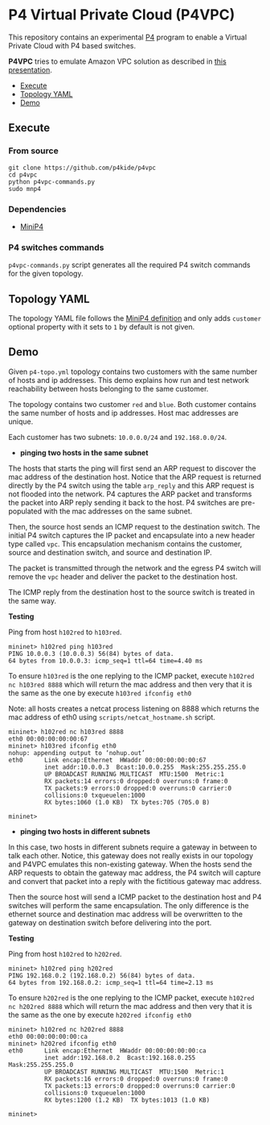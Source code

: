 # P4 Virtual Private Cloud (P4VPC)

This repository contains an experimental [P4](https://github.com/p4lang) program to enable a Virtual Private Cloud with P4 based switches.

**P4VPC** tries to emulate Amazon VPC solution as described in [this presentation](https://www.youtube.com/watch?v=Zd5hsL-JNY4).

- [Execute](#execute)
- [Topology YAML](#topology-yaml)
- [Demo](#demo)

## Execute

### From source

```
git clone https://github.com/p4kide/p4vpc
cd p4vpc
python p4vpc-commands.py
sudo mnp4
```

### Dependencies

- [MiniP4](https://github.com/p4kide/minip4)

### P4 switches commands

`p4vpc-commands.py` script generates all the required P4 switch commands for the given topology.

## Topology YAML

The topology YAML file follows the [MiniP4 definition](https://github.com/p4kide/minip4#topology-yaml) and only adds `customer` optional property with it sets to `1` by default is not given.

## Demo

Given `p4-topo.yml` topology contains two customers with the same number of hosts and ip addresses. This demo explains how run and test network reachability between hosts belonging to the same customer.

The topology contains two customer `red` and `blue`. Both customer contains the same number of hosts and ip addresses. Host mac addresses are unique.

Each customer has two subnets: `10.0.0.0/24` and `192.168.0.0/24`.

- **pinging two hosts in the same subnet**

The hosts that starts the ping will first send an ARP request to discover the mac address of the destination host. Notice that the ARP request is returned directly by the P4 switch using the table `arp_reply` and this ARP request is not flooded into the network. P4 captures the ARP packet and transforms the packet into ARP reply sending it back to the host. P4 switches are pre-populated with the mac addresses on the same subnet.

Then, the source host sends an ICMP request to the destination switch. The initial P4 switch captures the IP packet and encapsulate into a new header type called `vpc`. This encapsulation mechanism contains the customer, source and destination switch, and source and destination IP.

The packet is transmitted through the network and the egress P4 switch will remove the `vpc` header and deliver the packet to the destination host.

The ICMP reply from the destination host to the source switch is treated in the same way.

**Testing**

Ping from host `h102red` to `h103red`.

```
mininet> h102red ping h103red
PING 10.0.0.3 (10.0.0.3) 56(84) bytes of data.
64 bytes from 10.0.0.3: icmp_seq=1 ttl=64 time=4.40 ms
```

To ensure `h103red` is the one replying to the ICMP packet, execute `h102red nc h103red 8888` which will return the mac address and then very that it is the same as the one by execute `h103red ifconfig eth0`

Note: all hosts creates a netcat process listening on 8888 which returns the mac address of eth0 using `scripts/netcat_hostname.sh` script.

```
mininet> h102red nc h103red 8888
eth0 00:00:00:00:00:67
mininet> h103red ifconfig eth0
nohup: appending output to ‘nohup.out’
eth0      Link encap:Ethernet  HWaddr 00:00:00:00:00:67
          inet addr:10.0.0.3  Bcast:10.0.0.255  Mask:255.255.255.0
          UP BROADCAST RUNNING MULTICAST  MTU:1500  Metric:1
          RX packets:14 errors:0 dropped:0 overruns:0 frame:0
          TX packets:9 errors:0 dropped:0 overruns:0 carrier:0
          collisions:0 txqueuelen:1000
          RX bytes:1060 (1.0 KB)  TX bytes:705 (705.0 B)

mininet>
```

- **pinging two hosts in different subnets**

In this case, two hosts in different subnets require a gateway in between to talk each other. Notice, this gateway does not really exists in our topology and P4VPC emulates this non-existing gateway. When the hosts send the ARP requests to obtain the gateway mac address, the P4 switch will capture and convert that packet into a reply with the fictitious gateway mac address.

Then the source host will send a ICMP packet to the destination host and P4 switches will perform the same encapsulation. The only difference is the ethernet source and destination mac address will be overwritten to the gateway on destination switch before delivering into the port.

**Testing**

Ping from host `h102red` to `h202red`.

```
mininet> h102red ping h202red
PING 192.168.0.2 (192.168.0.2) 56(84) bytes of data.
64 bytes from 192.168.0.2: icmp_seq=1 ttl=64 time=2.13 ms
```

To ensure `h202red` is the one replying to the ICMP packet, execute `h102red nc h202red 8888` which will return the mac address and then very that it is the same as the one by execute `h202red ifconfig eth0`

```
mininet> h102red nc h202red 8888
eth0 00:00:00:00:00:ca
mininet> h202red ifconfig eth0
eth0      Link encap:Ethernet  HWaddr 00:00:00:00:00:ca
          inet addr:192.168.0.2  Bcast:192.168.0.255  Mask:255.255.255.0
          UP BROADCAST RUNNING MULTICAST  MTU:1500  Metric:1
          RX packets:16 errors:0 dropped:0 overruns:0 frame:0
          TX packets:13 errors:0 dropped:0 overruns:0 carrier:0
          collisions:0 txqueuelen:1000
          RX bytes:1200 (1.2 KB)  TX bytes:1013 (1.0 KB)

mininet>
```
